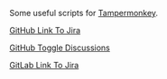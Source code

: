 Some useful scripts for [Tampermonkey](https://tampermonkey.net/).

[GitHub Link To Jira](https://github.com/MichaelTamm/userscripts/tree/master/GitHub_Link_To_Jira#readme)

[GitHub Toggle Discussions](https://github.com/MichaelTamm/userscripts/tree/master/GitHub_Toggle_Discussions#readme)

[GitLab Link To Jira](https://github.com/MichaelTamm/userscripts/tree/master/GitLab_Link_To_Jira#readme)

